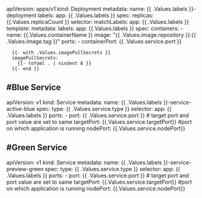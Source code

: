 apiVersion: apps/v1
kind: Deployment
metadata:
  name: {{ .Values.labels }}-deployment
  labels:
    app: {{ .Values.labels }}
spec:
  replicas: {{.Values.replicaCount }}
  selector:
    matchLabels:
      app: {{ .Values.labels }}
  template:
    metadata:
      labels:
        app: {{.Values.labels }}
    spec:
      containers:
      - name: {{.Values.containerName }}
        image: "{{ .Values.image.repository }}:{{ .Values.image.tag }}"
        ports:
        - containerPort: {{ .Values.service.port }}

      {{- with .Values.imagePullSecrets }}
      imagePullSecrets:
        {{- toYaml . | nindent 8 }}
      {{- end }}

#Blue Service
---
apiVersion: v1
kind: Service
metadata:
  name: {{ .Values.labels }}-service-active-blue
spec:
  type: {{ .Values.service.type }}
  selector:
    app: {{ .Values.labels }}
  ports:
    - port: {{ .Values.service.port }}       # target port and port value are set to same 
      targetPort: {{.Values.service.targetPort}} #port on which application is running
      nodePort: {{.Values.service.nodePort}}

#Green Service
---
apiVersion: v1
kind: Service
metadata:
  name: {{ .Values.labels }}-service-preview-green
spec:
  type: {{ .Values.service.type }}
  selector:
    app: {{ .Values.labels }}
  ports:
    - port: {{ .Values.service.port }}       # target port and port value are set to same 
      targetPort: {{.Values.service.targetPort}} #port on which application is running
      nodePort: {{.Values.service.nodePort}}
